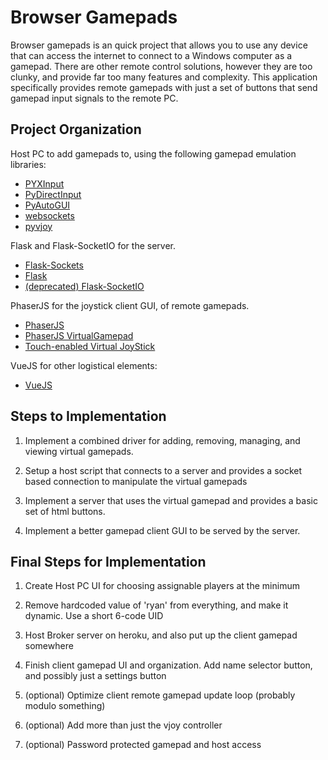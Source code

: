 # Browser Gamepads

Browser gamepads is an quick project that allows you to use any device that can access the internet to connect to a Windows computer as a gamepad. There are other remote control solutions, however they are too clunky, and provide far too many features and complexity. This application specifically provides remote gamepads with just a set of buttons that send gamepad input signals to the remote PC.

## Project Organization

Host PC to add gamepads to, using the following gamepad emulation libraries:
- [PYXInput](https://pypi.org/project/PYXInput/)
- [PyDirectInput](https://pypi.org/project/PyDirectInput/)
- [PyAutoGUI](https://github.com/asweigart/pyautogui)
- [websockets](https://websockets.readthedocs.io/en/stable/)
- [pyvjoy](https://github.com/tidzo/pyvjoy)

Flask and Flask-SocketIO for the server.
- [Flask-Sockets]()
- [Flask](https://flask.palletsprojects.com/en/1.1.x/)
- [(deprecated) Flask-SocketIO](https://flask-socketio.readthedocs.io/en/latest/)

PhaserJS for the joystick client GUI, of remote gamepads.
- [PhaserJS](https://phaser.io/)
- [PhaserJS VirtualGamepad](https://github.com/ShawnHymel/phaser-plugin-virtual-gamepad)
- [Touch-enabled Virtual JoyStick](https://www.cssscript.com/touch-joystick-controller/)

VueJS for other logistical elements:
- [VueJS](https://vuejs.org/)

## Steps to Implementation

1. Implement a combined driver for adding, removing, managing, and viewing virtual gamepads.

2. Setup a host script that connects to a server and provides a socket based connection to manipulate the virtual gamepads

3. Implement a server that uses the virtual gamepad and provides a basic set of html buttons.

4. Implement a better gamepad client GUI to be served by the server.

## Final Steps for Implementation

1. Create Host PC UI for choosing assignable players at the minimum

2. Remove hardcoded value of 'ryan' from everything, and make it dynamic. Use a short 6-code UID

3. Host Broker server on heroku, and also put up the client gamepad somewhere

4. Finish client gamepad UI and organization. Add name selector button, and possibly just a settings button

5. (optional) Optimize client remote gamepad update loop (probably modulo something)

6. (optional) Add more than just the vjoy controller

7. (optional) Password protected gamepad and host access